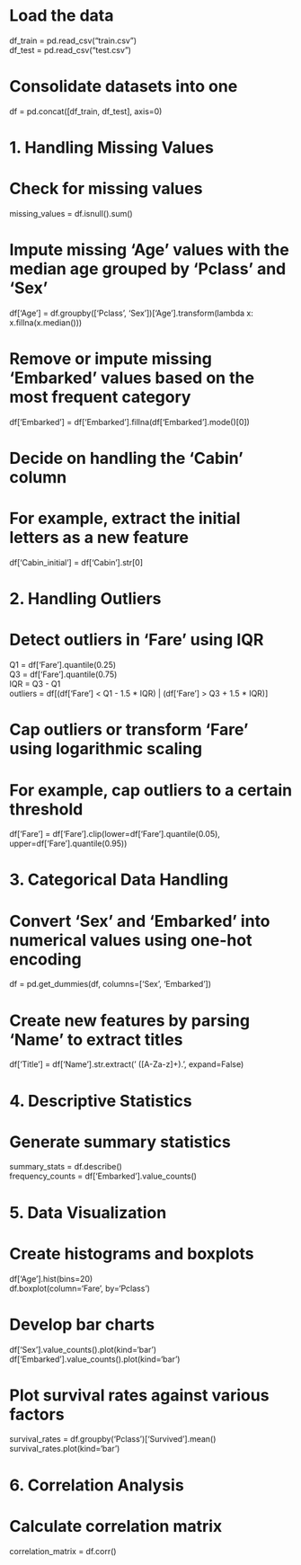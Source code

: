 <h1 id="load-the-data">Load the data</h1>
<p>df_train = pd.read_csv(“train.csv”)<br>
df_test = pd.read_csv(“test.csv”)</p>
<h1 id="consolidate-datasets-into-one">Consolidate datasets into one</h1>
<p>df = pd.concat([df_train, df_test], axis=0)</p>
<h1 id="handling-missing-values">1. Handling Missing Values</h1>
<h1 id="check-for-missing-values">Check for missing values</h1>
<p>missing_values = df.isnull().sum()</p>
<h1 id="impute-missing-age-values-with-the-median-age-grouped-by-pclass-and-sex">Impute missing ‘Age’ values with the median age grouped by ‘Pclass’ and ‘Sex’</h1>
<p>df[‘Age’] = df.groupby([‘Pclass’, ‘Sex’])[‘Age’].transform(lambda x: x.fillna(x.median()))</p>
<h1 id="remove-or-impute-missing-embarked-values-based-on-the-most-frequent-category">Remove or impute missing ‘Embarked’ values based on the most frequent category</h1>
<p>df[‘Embarked’] = df[‘Embarked’].fillna(df[‘Embarked’].mode()[0])</p>
<h1 id="decide-on-handling-the-cabin-column">Decide on handling the ‘Cabin’ column</h1>
<h1 id="for-example-extract-the-initial-letters-as-a-new-feature">For example, extract the initial letters as a new feature</h1>
<p>df[‘Cabin_initial’] = df[‘Cabin’].str[0]</p>
<h1 id="handling-outliers">2. Handling Outliers</h1>
<h1 id="detect-outliers-in-fare-using-iqr">Detect outliers in ‘Fare’ using IQR</h1>
<p>Q1 = df[‘Fare’].quantile(0.25)<br>
Q3 = df[‘Fare’].quantile(0.75)<br>
IQR = Q3 - Q1<br>
outliers = df[(df[‘Fare’] &lt; Q1 - 1.5 * IQR) | (df[‘Fare’] &gt; Q3 + 1.5 * IQR)]</p>
<h1 id="cap-outliers-or-transform-fare-using-logarithmic-scaling">Cap outliers or transform ‘Fare’ using logarithmic scaling</h1>
<h1 id="for-example-cap-outliers-to-a-certain-threshold">For example, cap outliers to a certain threshold</h1>
<p>df[‘Fare’] = df[‘Fare’].clip(lower=df[‘Fare’].quantile(0.05), upper=df[‘Fare’].quantile(0.95))</p>
<h1 id="categorical-data-handling">3. Categorical Data Handling</h1>
<h1 id="convert-sex-and-embarked-into-numerical-values-using-one-hot-encoding">Convert ‘Sex’ and ‘Embarked’ into numerical values using one-hot encoding</h1>
<p>df = pd.get_dummies(df, columns=[‘Sex’, ‘Embarked’])</p>
<h1 id="create-new-features-by-parsing-name-to-extract-titles">Create new features by parsing ‘Name’ to extract titles</h1>
<p>df[‘Title’] = df[‘Name’].str.extract(’ ([A-Za-z]+).’, expand=False)</p>
<h1 id="descriptive-statistics">4. Descriptive Statistics</h1>
<h1 id="generate-summary-statistics">Generate summary statistics</h1>
<p>summary_stats = df.describe()<br>
frequency_counts = df[‘Embarked’].value_counts()</p>
<h1 id="data-visualization">5. Data Visualization</h1>
<h1 id="create-histograms-and-boxplots">Create histograms and boxplots</h1>
<p>df[‘Age’].hist(bins=20)<br>
df.boxplot(column=‘Fare’, by=‘Pclass’)</p>
<h1 id="develop-bar-charts">Develop bar charts</h1>
<p>df[‘Sex’].value_counts().plot(kind=‘bar’)<br>
df[‘Embarked’].value_counts().plot(kind=‘bar’)</p>
<h1 id="plot-survival-rates-against-various-factors">Plot survival rates against various factors</h1>
<p>survival_rates = df.groupby(‘Pclass’)[‘Survived’].mean()<br>
survival_rates.plot(kind=‘bar’)</p>
<h1 id="correlation-analysis">6. Correlation Analysis</h1>
<h1 id="calculate-correlation-matrix">Calculate correlation matrix</h1>
<p>correlation_matrix = df.corr()</p>

